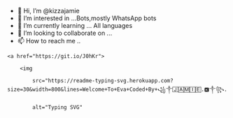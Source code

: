 - 👋 Hi, I’m @kizzajamie
- 👀 I’m interested in ...Bots,mostly WhatsApp bots
- 🌱 I’m currently learning ... All languages
- 💞️ I’m looking to collaborate on ...
- 📫 How to reach me ..
<!---
kizzajamie/kizzajamie is a ✨ special ✨ repository because its `README.md` (this file) appears on your GitHub profile.
You can click the Preview link to take a look at your changes.
--->
<!-- Typing SVG -->

<p align="center">

    <a href="https://git.io/J0hKr">

        <img

            src="https://readme-typing-svg.herokuapp.com?size=30&width=800&lines=Welcome+To+Eva+Coded+By+꧁༒🄹🄰🄼🄸🄴.🅺༒꧂⁩..."

            alt="Typing SVG"
